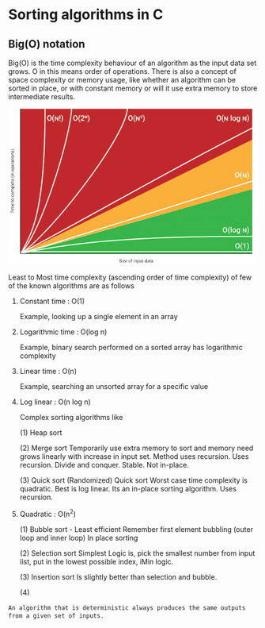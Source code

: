 # Sorting algorithms in C

## Big(O) notation 
   Big(O) is the time complexity behaviour of an algorithm as the input data set grows.
   O in this means order of operations.
   There is also a concept of space complexity or memory usage, like whether an algorithm can be sorted in place,
   or with constant memory or will it use extra memory to store intermediate results.

   ![](graph.png)
   
   Least to Most time complexity (ascending order of time complexity) of few of the known algorithms are as follows

   1. Constant time : O(1)
   
        Example, looking up a single element in an array

   2. Logarithmic time : O(log n)
   
        Example, binary search performed on a sorted array has logarithmic complexity

   3. Linear time : O(n)
   
        Example, searching an unsorted array for a specific value

   4. Log linear : O(n log n)
   
      Complex sorting algorithms like
      
        (1) Heap sort

        (2) Merge sort
            Temporarily use extra memory to sort and memory need grows linearly with increase in input set.
            Method uses recursion.
            Uses recursion.
            Divide and conquer.
            Stable.
            Not in-place.

        (3) Quick sort (Randomized)
            Quick sort
            Worst case time complexity is quadratic. Best is log linear.
            Its an in-place sorting algorithm.
            Uses recursion.

   5. Quadratic : O(n<sup>2</sup>)
   
        (1) Bubble sort - Least efficient
            Remember first element bubbling (outer loop and inner loop)
            In place sorting

        (2) Selection sort
            Simplest
            Logic is, pick the smallest number from input list, put in the lowest possible index,
            iMin logic.

        (3) Insertion sort
            Is slightly better than selection and bubble.

        (4)

    An algorithm that is deterministic always produces the same outputs from a given set of inputs.

